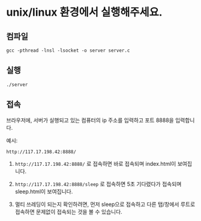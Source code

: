 # unix/linux 환경에서 실행해주세요.

## 컴파일

```
gcc -pthread -lnsl -lsocket -o server server.c
```

## 실행
```
./server
```

## 접속

브라우저에, 서버가 실행되고 있는 컴퓨터의 ip 주소를 입력하고 포트 8888을 입력합니다.

예시: 
```
http://117.17.198.42:8888/
```

1. `http://117.17.198.42:8888/` 로 접속하면 바로 접속되며 index.html이 보여집니다.

2. `http://117.17.198.42:8888/sleep` 로 접속하면 5초 기다렸다가 접속되며 sleep.html이 보여집니다.

3. 멀티 쓰레딩이 되는지 확인하려면, 먼저 sleep으로 접속하고 다른 탭/창에서 루트로 접속하면 문제없이 접속되는 것을 볼 수 있습니다.

